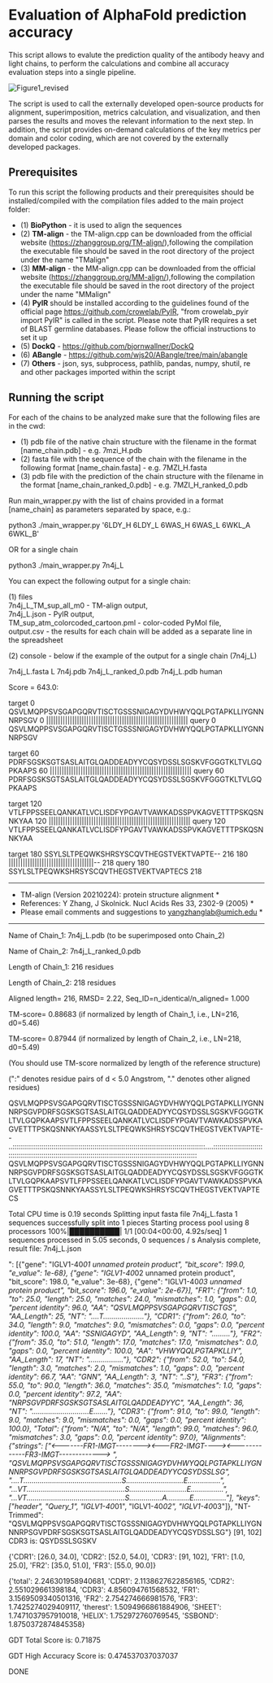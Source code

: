 # Evaluation of AlphaFold prediction accuracy

This script allows to evalute the prediction quality of the antibody heavy and light chains, to perform the calculations and combine all accuracy evaluation steps into a single pipeline. 

![Figure1_revised](https://github.com/XseniaP/AF_evaluation/assets/50076292/b61ee140-361e-4d7c-a37d-684aef8a440c)


The script is used to call the externally developed open-source products for alignment, superimposition, metrics calculation, and visualization, and then parses the results and moves the relevant information to the next step. In addition, the script provides on-demand calculations of the key metrics per domain and color coding, which are not covered by the externally developed packages. 

## Prerequisites

To run this script the following products and their prerequisites should be installed/compiled with the compilation files added to the main project folder:

* (1) **BioPython** - it is used to align the sequences
* (2) **TM-align** - the TM-align.cpp can be downloaded from the official website (https://zhanggroup.org/TM-align/),following the compilation the executable file should be saved in the root directory of the project under the name "TMalign"
* (3) **MM-align** - the MM-align.cpp can be downloaded from the official website (https://zhanggroup.org/MM-align/),following the compilation the executable file should be saved in the root directory of the project under the name "MMalign"
* (4) **PyIR** should be installed according to the guidelines found of the official page https://github.com/crowelab/PyIR, "from crowelab_pyir import PyIR" is called in the script. Please note that PyIR requires a set of BLAST germline databases. Please follow the official instructions to set it up
* (5) **DockQ** -   https://github.com/bjornwallner/DockQ
* (6) **ABangle** -  https://github.com/wjs20/ABangle/tree/main/abangle
* (7) **Others** - json, sys, subprocess, pathlib, pandas, numpy, shutil, re and other packages imported within the script

## Running the script
For each of the chains to be analyzed make sure that the following files are in the cwd: 
* (1) pdb file of the native chain structure with the filename in the format [name_chain.pdb] - e.g. 7mzi_H.pdb
* (2) fasta file with the sequence of the chain with the filename in the following format [name_chain.fasta] - e.g. 7MZI_H.fasta
* (3) pdb file with the prediction of the chain structure with the filename in the format [name_chain_ranked_0.pdb] - e.g. 7MZI_H_ranked_0.pdb

Run main_wrapper.py with the list of chains provided in a format [name_chain] as parameters separated by space, e.g.: 

python3 ./main_wrapper.py '6LDY_H 6LDY_L 6WAS_H 6WAS_L 6WKL_A 6WKL_B'

OR for a single chain

python3 ./main_wrapper.py 7n4j_L

You can expect the following output for a single chain: 

(1) files  
7n4j_L_TM_sup_all_m0 - TM-align output,   
7n4j_L.json - PyIR output,   
TM_sup_atm_colorcoded_cartoon.pml - color-coded PyMol file,   
output.csv - the results for each chain will be added as a separate line in the spreadsheet  

(2) console - below if the example of the output for a single chain (7n4j_L)

7n4j_L.fasta L 7n4j.pdb 7n4j_L_ranked_0.pdb 7n4j_L.pdb human

Score = 643.0:

target            0 QSVLMQPPSVSGAPGQRVTISCTGSSSNIGAGYDVHWYQQLPGTAPKLLIYGNNNRPSGV
                  0 ||||||||||||||||||||||||||||||||||||||||||||||||||||||||||||
query             0 QSVLMQPPSVSGAPGQRVTISCTGSSSNIGAGYDVHWYQQLPGTAPKLLIYGNNNRPSGV

target           60 PDRFSGSKSGTSASLAITGLQADDEADYYCQSYDSSLSGSKVFGGGTKLTVLGQPKAAPS
                 60 ||||||||||||||||||||||||||||||||||||||||||||||||||||||||||||
query            60 PDRFSGSKSGTSASLAITGLQADDEADYYCQSYDSSLSGSKVFGGGTKLTVLGQPKAAPS

target          120 VTLFPPSSEELQANKATLVCLISDFYPGAVTVAWKADSSPVKAGVETTTPSKQSNNKYAA
                120 ||||||||||||||||||||||||||||||||||||||||||||||||||||||||||||
query           120 VTLFPPSSEELQANKATLVCLISDFYPGAVTVAWKADSSPVKAGVETTTPSKQSNNKYAA

target          180 SSYLSLTPEQWKSHRSYSCQVTHEGSTVEKTVAPTE-- 216
                180 ||||||||||||||||||||||||||||||||||||-- 218
query           180 SSYLSLTPEQWKSHRSYSCQVTHEGSTVEKTVAPTECS 218

 *********************************************************************
 * TM-align (Version 20210224): protein structure alignment          *
 * References: Y Zhang, J Skolnick. Nucl Acids Res 33, 2302-9 (2005) *
 * Please email comments and suggestions to yangzhanglab@umich.edu   *
 *********************************************************************
 
Name of Chain_1: 7n4j_L.pdb (to be superimposed onto Chain_2)

Name of Chain_2: 7n4j_L_ranked_0.pdb

Length of Chain_1: 216 residues

Length of Chain_2: 218 residues

Aligned length= 216, RMSD=   2.22, Seq_ID=n_identical/n_aligned= 1.000

TM-score= 0.88683 (if normalized by length of Chain_1, i.e., LN=216, d0=5.46)

TM-score= 0.87944 (if normalized by length of Chain_2, i.e., LN=218, d0=5.49)

(You should use TM-score normalized by length of the reference structure)

(":" denotes residue pairs of d <  5.0 Angstrom, "." denotes other aligned residues)

QSVLMQPPSVSGAPGQRVTISCTGSSSNIGAGYDVHWYQQLPGTAPKLLIYGNNNRPSGVPDRFSGSKSGTSASLAITGLQADDEADYYCQSYDSSLSGSKVFGGGTKLTVLGQPKAAPSVTLFPPSSEELQANKATLVCLISDFYPGAVTVAWKADSSPVKAGVETTTPSKQSNNKYAASSYLSLTPEQWKSHRSYSCQVTHEGSTVEKTVAPTE--
..::::::::::::::::::::::::::::::::::::::::::::::::::::::::::::::::::::::::::::::::::::::::::::::....::::::::::::::::::::::::::::::::::::::::::::::::::::::::::::::::::::::::::::::::::::::::::::::::::::::::::::::::::::  
QSVLMQPPSVSGAPGQRVTISCTGSSSNIGAGYDVHWYQQLPGTAPKLLIYGNNNRPSGVPDRFSGSKSGTSASLAITGLQADDEADYYCQSYDSSLSGSKVFGGGTKLTVLGQPKAAPSVTLFPPSSEELQANKATLVCLISDFYPGAVTVAWKADSSPVKAGVETTTPSKQSNNKYAASSYLSLTPEQWKSHRSYSCQVTHEGSTVEKTVAPTECS

Total CPU time is  0.19 seconds
Splitting input fasta file 7n4j_L.fasta
1 sequences successfully split into 1 pieces
Starting process pool using 8 processors
100%|██████████| 1/1 [00:04<00:00,  4.92s/seq]
1 sequences processed in 5.05 seconds, 0 sequences / s
Analysis complete, result file: 7n4j_L.json

": [{"gene": "IGLV1-40*01 unnamed protein product", "bit_score": 199.0, "e_value": 1e-68}, {"gene": "IGLV1-40*02 unnamed protein product", "bit_score": 198.0, "e_value": 3e-68}, {"gene": "IGLV1-40*03 unnamed protein product", "bit_score": 196.0, "e_value": 2e-67}], "FR1": {"from": 1.0, "to": 25.0, "length": 25.0, "matches": 24.0, "mismatches": 1.0, "gaps": 0.0, "percent identity": 96.0, "AA": "QSVLMQPPSVSGAPGQRVTISCTGS", "AA_Length": 25, "NT": "....T...................."}, "CDR1": {"from": 26.0, "to": 34.0, "length": 9.0, "matches": 9.0, "mismatches": 0.0, "gaps": 0.0, "percent identity": 100.0, "AA": "SSNIGAGYD", "AA_Length": 9, "NT": "........."}, "FR2": {"from": 35.0, "to": 51.0, "length": 17.0, "matches": 17.0, "mismatches": 0.0, "gaps": 0.0, "percent identity": 100.0, "AA": "VHWYQQLPGTAPKLLIY", "AA_Length": 17, "NT": "................."}, "CDR2": {"from": 52.0, "to": 54.0, "length": 3.0, "matches": 2.0, "mismatches": 1.0, "gaps": 0.0, "percent identity": 66.7, "AA": "GNN", "AA_Length": 3, "NT": "..S"}, "FR3": {"from": 55.0, "to": 90.0, "length": 36.0, "matches": 35.0, "mismatches": 1.0, "gaps": 0.0, "percent identity": 97.2, "AA": "NRPSGVPDRFSGSKSGTSASLAITGLQADDEADYYC", "AA_Length": 36, "NT": "............................E......."}, "CDR3": {"from": 91.0, "to": 99.0, "length": 9.0, "matches": 9.0, "mismatches": 0.0, "gaps": 0.0, "percent identity": 100.0}, "Total": {"from": "N/A", "to": "N/A", "length": 99.0, "matches": 96.0, "mismatches": 3.0, "gaps": 0.0, "percent identity": 97.0}, "Alignments": {"strings": ["<-------FR1-IMGT--------><CDR1-IM><---FR2-IMGT----><C><-------------FR3-IMGT------------->         ", "QSVLMQPPSVSGAPGQRVTISCTGSSSNIGAGYDVHWYQQLPGTAPKLLIYGNNNRPSGVPDRFSGSKSGTSASLAITGLQADDEADYYCQSYDSSLSG", "....T................................................S............................E................", "...VT................................................S............................E................", "...VT................................................S................A...........E................"], "keys": ["header", "Query_1", "IGLV1-40*01", "IGLV1-40*02", "IGLV1-40*03"]}, "NT-Trimmed": "QSVLMQPPSVSGAPGQRVTISCTGSSSNIGAGYDVHWYQQLPGTAPKLLIYGNNNRPSGVPDRFSGSKSGTSASLAITGLQADDEADYYCQSYDSSLSG"}
    [91, 102]
    CDR3 is: QSYDSSLSGSKV

{'CDR1': [26.0, 34.0], 'CDR2': [52.0, 54.0], 'CDR3': [91, 102], 'FR1': [1.0, 25.0], 'FR2': [35.0, 51.0], 'FR3': [55.0, 90.0]}

{'total': 2.246301958940681, 'CDR1': 2.1138627622856165, 'CDR2': 2.551029661398184, 'CDR3': 4.856094761568532, 'FR1': 3.1569509340501316, 'FR2': 2.754274666981576, 'FR3': 1.7425274029409117, 'therest': 1.5094966861884906, 'SHEET': 1.7471037957910018, 'HELIX': 1.752972760769545, 'SSBOND': 1.8750372874845358}

GDT Total Score is: 0.71875

GDT High Accuracy Score is: 0.474537037037037

DONE 
